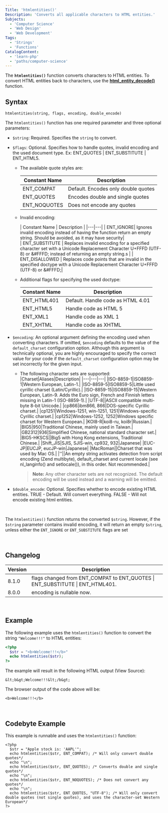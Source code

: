 ```yaml
---
Title: 'htmlentities()'
Description: 'Converts all applicable characters to HTML entities.'
Subjects:
  - 'Computer Science'
  - 'Web Design'
  - 'Web Development'
Tags:
  - 'Strings'
  - 'Functions'
CatalogContent:
  - 'learn-php'
  - 'paths/computer-science'
---
```


The **`htmlentities()`** function converts characters to HTML entities. To convert HTML entities back to characters, use the **[html_entity_decode()](../html-entity-decode/html-entity-decode.md)** function.

## Syntax

```pseudo
htmlentities(string, flags, encoding, double_encode)
```

The `htmlentities()` function has one required parameter and three optional parameters:

- `$string`: Required. Specifies the `string` to convert.
- `$flags`: Optional. Specifies how to handle quotes, invalid encoding and the used document type. Ex: ENT_QUOTES | ENT_SUBSTITUTE | ENT_HTML5.

  - The available quote styles are:

    | Constant Name | Description|
    | ------------- | ----------------------------------- |
    | ENT_COMPAT    | Default. Encodes only double quotes |
    | ENT_QUOTES    | Encodes double and single quotes    |
    | ENT_NOQUOTES  | Does not encode any quotes          |

  - Invalid encoding:

    | Constant Name  | Description |                                                                                                                                     |---|---|
    | ENT_IGNORE| Ignores invalid encoding instead of having the function return an empty string. Should be avoided, as it may have security|                        
    | ENT_SUBSTITUTE | Replaces invalid encoding for a specified character set with a Unicode Replacement Character U+FFFD (UTF-8) or &#FFFD; instead of returning an empty string.s |
    | ENT_DISALLOWED | Replaces code points that are invalid in the specified doctype with a Unicode Replacement Character U+FFFD (UTF-8) or &#FFFD;|                

  - Additional flags for specifying the used doctype:

    | Constant Name | Description|
    | ------------- | --------------------------------- |
    | ENT_HTML401   | Default. Handle code as HTML 4.01 |
    | ENT_HTML5     | Handle code as HTML 5|
    | ENT_XML1      | Handle code as XML 1|
    | ENT_XHTML     | Handle code as XHTML|

- `$encoding`: An optional argument defining the encoding used when converting characters. If omitted, `$encoding` defaults to the value of the `default_charset` configuration option. Although this argument is technically optional, you are highly encouraged to specify the correct value for your code if the `default_charset` configuration option may be set incorrectly for the given input.

  - The following character sets are supported:
    |Charset|Aliases|Description|
    |---|---|---|
    |ISO-8859-1|ISO8859-1|Western European, Latin-1.|
    |ISO-8859-5|ISO8859-5|Little used cyrillic charset (Latin/Cyrillic).|
    |ISO-8859-15|ISO8859-15|Western European, Latin-9. Adds the Euro sign, French and Finnish letters missing in Latin-1 (ISO-8859-1).|
    |UTF-8||ASCII compatible multi-byte 8-bit Unicode.|
    |cp866|ibm866, 866|DOS-specific Cyrillic charset.|
    |cp1251|Windows-1251, win-1251, 1251|Windows-specific Cyrillic charset.|
    |cp1252|Windows-1252, 1252|Windows specific charset for Western European.|
    |KOI8-R|koi8-ru, koi8r|Russian.|
    |BIG5|950|Traditional Chinese, mainly used in Taiwan.|
    |GB2312|936|Simplified Chinese, national standard character set.|
    |BIG5-HKSCS||Big5 with Hong Kong extensions, Traditional Chinese.|
    |Shift_JIS|SJIS, SJIS-win, cp932, 932|Japanese|
    |EUC-JP|EUCJP, eucJP-win|Japanese|
    |MacRoman||Charset that was used by Mac OS.|
    |''||An empty string activates detection from script encoding (Zend multibyte), default_charset and current locale (see nl_langinfo() and setlocale()), in this order. Not recommended.|

    > **Note:** Any other character sets are not recognized. The default encoding will be used instead and a warning will be emitted.

- `$double_encode`: Optional. Specifies whether to encode existing HTML entities. TRUE - Default. Will convert everything. FALSE - Will not encode existing html entities.

<br>

The `htmlentities()` function returns the converted `$string`. However, if the `$string` parameter contains invalid encoding, it will return an empty `$string`, unless either the `ENT_IGNORE` or `ENT_SUBSTITUTE` flags are set

<br>

## Changelog

| Version | Description|
| ------- | ------|
| 8.1.0   | flags changed from ENT_COMPAT to ENT_QUOTES \| ENT_SUBSTITUTE \| ENT_HTML401.|
| 8.0.0   | encoding is nullable now.|

<br>

## Example

The following example uses the `htmlentities()` function to convert the string `"Welcome!!!"` to HTML entities:

```php
<?php
  $str = "<b>Welcome!!!</b>"
  echo htmlentities($str);
?>
```

The example will result in the following HTML output (View Source):

```shell
&lt;b&gt;Welcome!!!&lt;/b&gt;
```

The browser output of the code above will be:

```shell
<b>Welcome!!!</b>
```

<br>

## Codebyte Example

This example is runnable and uses the `htmlentities()` function:

```codebyte/php
<?php
  $str = "Apple stock is: 'AAPL'";
  echo htmlentities($str, ENT_COMPAT); /* Will only convert double quotes*/
  echo "\n";
  echo htmlentities($str, ENT_QUOTES); /* Converts double and single quotes*/
  echo "\n";
  echo htmlentities($str, ENT_NOQUOTES); /* Does not convert any quotes*/
  echo "\n";
  echo htmlentities($str, ENT_QUOTES, "UTF-8"); /* Will only convert double quotes (not single quotes), and uses the character-set Western European*/
?>
```
